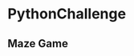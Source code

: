 # PythonChallenge

## Maze Game
<a href="https://github.com/vishalkalola1/PythonChallenge/blob/master/maz.gif"><img src="hhttps://github.com/vishalkalola1/PythonChallenge/blob/master/maz.gif" title=""/></a> 
